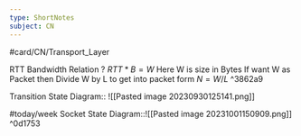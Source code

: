 ```yaml
---
type: ShortNotes
subject: CN
---
```

#card/CN/Transport_Layer 


RTT Bandwidth Relation
?
$RTT* B = W$
Here W is size in Bytes
If want W as Packet then Divide W by L to get into packet form $N=W/L$
^3862a9 <!--SR:!2023-11-11,10,286-->


Transition State Diagram:: ![[Pasted image 20230930125141.png]] <!--SR:!2023-11-09,8,250-->


#today/week Socket State Diagram::![[Pasted image 20231001150909.png]] ^0d1753 <!--SR:!2023-11-12,6,250-->
